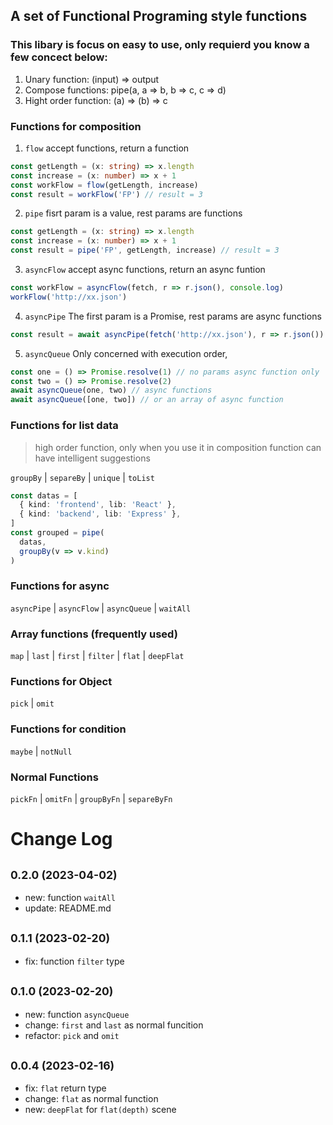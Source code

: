 ## A set of Functional Programing style functions

### This libary is focus on easy to use, only requierd you know a few concect below:

1. Unary function: (input) => output
2. Compose functions: pipe(a, a => b, b => c, c => d)
3. Hight order function: (a) => (b) => c

### Functions for composition

1.  `flow` accept functions, return a function

```typescript
const getLength = (x: string) => x.length
const increase = (x: number) => x + 1
const workFlow = flow(getLength, increase)
const result = workFlow('FP') // result = 3
```

2.  `pipe` fisrt param is a value, rest params are functions

```typescript
const getLength = (x: string) => x.length
const increase = (x: number) => x + 1
const result = pipe('FP', getLength, increase) // result = 3
```

3. `asyncFlow` accept async functions, return an async funtion

```typescript
const workFlow = asyncFlow(fetch, r => r.json(), console.log)
workFlow('http://xx.json')
```

4. `asyncPipe` The first param is a Promise, rest params are async functions

```typescript
const result = await asyncPipe(fetch('http://xx.json'), r => r.json())
```

5. `asyncQueue` Only concerned with execution order,

```typescript
const one = () => Promise.resolve(1) // no params async function only
const two = () => Promise.resolve(2)
await asyncQueue(one, two) // async functions
await asyncQueue([one, two]) // or an array of async function
```

### Functions for list data

> high order function, only when you use it in composition function can have intelligent suggestions

`groupBy` | `separeBy` | `unique` | `toList`

```typescript
const datas = [
  { kind: 'frontend', lib: 'React' },
  { kind: 'backend', lib: 'Express' },
]
const grouped = pipe(
  datas,
  groupBy(v => v.kind)
)
```

### Functions for async

`asyncPipe` | `asyncFlow` | `asyncQueue` | `waitAll`

### Array functions (frequently used)

`map` | `last` | `first` | `filter` | `flat` | `deepFlat`

### Functions for Object

`pick` | `omit`

### Functions for condition

`maybe` | `notNull`

### Normal Functions

`pickFn` | `omitFn` | `groupByFn` | `separeByFn`

# Change Log

## <small>0.2.0 (2023-04-02)</small>

- new: function `waitAll`
- update: README.md

## <small>0.1.1 (2023-02-20)</small>

- fix: function `filter` type

## <small>0.1.0 (2023-02-20)</small>

- new: function `asyncQueue`
- change: `first` and `last` as normal funcition
- refactor: `pick` and `omit`

## <small>0.0.4 (2023-02-16)</small>

- fix: `flat` return type
- change: `flat` as normal function
- new: `deepFlat` for `flat(depth)` scene
